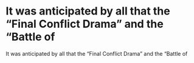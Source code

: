 # It was anticipated by all that the “Final Conflict Drama” and the “Battle of

It was anticipated by all that the “Final Conflict Drama” and the “Battle of